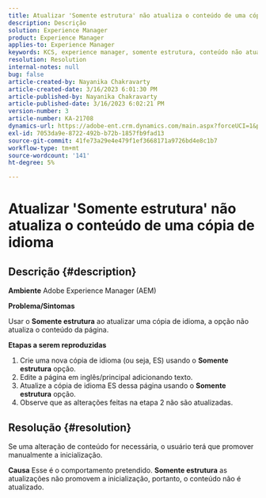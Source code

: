 ```yaml
---
title: Atualizar 'Somente estrutura' não atualiza o conteúdo de uma cópia de idioma
description: Descrição
solution: Experience Manager
product: Experience Manager
applies-to: Experience Manager
keywords: KCS, experience manager, somente estrutura, conteúdo não atualizado na cópia de idioma
resolution: Resolution
internal-notes: null
bug: false
article-created-by: Nayanika Chakravarty
article-created-date: 3/16/2023 6:01:30 PM
article-published-by: Nayanika Chakravarty
article-published-date: 3/16/2023 6:02:21 PM
version-number: 3
article-number: KA-21708
dynamics-url: https://adobe-ent.crm.dynamics.com/main.aspx?forceUCI=1&pagetype=entityrecord&etn=knowledgearticle&id=03c95092-24c4-ed11-83ff-6045bd006793
exl-id: 7053da9e-8722-492b-b72b-1857fb9fad13
source-git-commit: 41fe73a29e4e479f1ef3668171a9726bd4e8c1b7
workflow-type: tm+mt
source-wordcount: '141'
ht-degree: 5%

---
```


# Atualizar &#39;Somente estrutura&#39; não atualiza o conteúdo de uma cópia de idioma

## Descrição {#description}

<b>Ambiente</b>
Adobe Experience Manager (AEM)

<b>Problema/Sintomas</b>

Usar o <b>Somente estrutura</b> ao atualizar uma cópia de idioma, a opção não atualiza o conteúdo da página.

<b>Etapas a serem reproduzidas</b>

1. Crie uma nova cópia de idioma (ou seja, ES) usando o <b>Somente estrutura</b> opção.
2. Edite a página em inglês/principal adicionando texto.
3. Atualize a cópia de idioma ES dessa página usando o <b>Somente estrutura</b> opção.
4. Observe que as alterações feitas na etapa 2 não são atualizadas.



## Resolução {#resolution}


Se uma alteração de conteúdo for necessária, o usuário terá que promover manualmente a inicialização.


<b>Causa</b>
Esse é o comportamento pretendido. <b>Somente estrutura</b> as atualizações não promovem a inicialização, portanto, o conteúdo não é atualizado.
